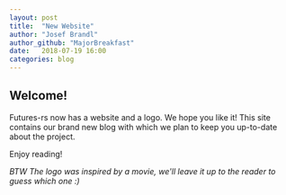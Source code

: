 ```yaml
---
layout: post
title:  "New Website"
author: "Josef Brandl"
author_github: "MajorBreakfast"
date:   2018-07-19 16:00
categories: blog
---
```



## Welcome!

Futures-rs now has a website and a logo. We hope you like it! This site contains our brand new blog with which we plan to keep you up-to-date about the project.

Enjoy reading!

*BTW The logo was inspired by a movie, we'll leave it up to the reader to guess which one :)*
